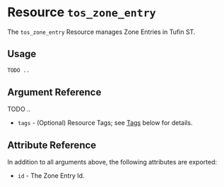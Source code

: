 # Resource `tos_zone_entry`

The `tos_zone_entry` Resource manages Zone Entries in Tufin ST.

## Usage

```terraform
TODO ..
```

## Argument Reference

TODO ..

* `tags` - (Optional) Resource Tags; see [Tags](tag.md) below for details.

## Attribute Reference

In addition to all arguments above, the following attributes are exported:

* `id` - The Zone Entry Id.
